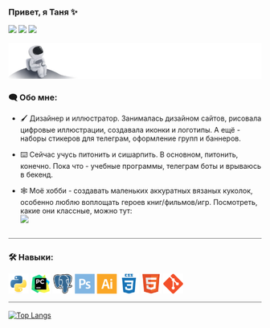 ### Привет, я Таня ✨

<div id="badges">
  <a href="https://t.me/solea03"><img src="https://img.shields.io/badge/Telegram-5bf?logo=telegram&logoColor=white&style=for-the-badge"></a>
  <a href="https://vk.com/solea03"><img src="https://img.shields.io/badge/VKontakte-07f?logo=vk&logoColor=white&style=for-the-badge"></a>
  <a href="https://www.behance.net/solea815b63"><img src="https://img.shields.io/badge/Behance-04c?logo=behance&logoColor=white&style=for-the-badge"></a>
 </div>
<img src="https://komarev.com/ghpvc/?username=SoleaT&style=flat-square&color=blue" alt=""/>

<picture>
 <source media="(prefers-color-scheme: dark)" srcset="dark.jpg">
 <source media="(prefers-color-scheme: light)" srcset="light.jpg">
 <img alt="Solea" src="light.jpg">
</picture>

### :left_speech_bubble: Обо мне:
* :paintbrush: Дизайнер и иллюстратор. Занималась дизайном сайтов, рисовала цифровые иллюстрации, создавала иконки и логотипы. А ещё - наборы стикеров для телеграм, оформление групп и баннеров.

* ⌨️ Сейчас учусь питонить и сишарпить. В основном, питонить, конечно. Пока что - учебные программы, телеграм боты и врываюсь в бекенд.

* :spider_web: Моё хобби - создавать маленьких аккуратных вязаных куколок, особенно люблю воплощать героев книг/фильмов/игр. Посмотреть, какие они классные, можно тут:  
<a href="https://vk.com/solea_toys"><img src="https://img.shields.io/badge/VK SoleaToys-07f?logo=vk&logoColor=white&style=flat-square"></a>

<img src="123.jpg" width="100%" height="1">

### :hammer_and_wrench: Навыки:
<div>
  
  <img src="https://github.com/devicons/devicon/blob/master/icons/python/python-original.svg" title="Python" alt="Python" width="40" height="40"/> 
  <img src="https://github.com/devicons/devicon/blob/master/icons/pycharm/pycharm-original.svg" title="PyCharm" alt="PyCharm" width="40" height="40"/> 
  <img src="https://github.com/devicons/devicon/blob/master/icons/postgresql/postgresql-original.svg" title="PostgreSQL" alt="PostgreSQL" width="40" height="40"/>
  <img src="https://github.com/devicons/devicon/blob/master/icons/photoshop/photoshop-plain.svg" title="Photoshop" alt="Photoshop" width="40" height="40"/> 
  <img src="https://github.com/devicons/devicon/blob/master/icons/illustrator/illustrator-plain.svg" title="Illustrator" alt="Illustrator" width="40" height="40"/>
  <img src="https://github.com/devicons/devicon/blob/master/icons/css3/css3-plain-wordmark.svg"  title="CSS3" alt="CSS" width="40" height="40"/>
  <img src="https://github.com/devicons/devicon/blob/master/icons/html5/html5-original.svg" title="HTML5" alt="HTML" width="40" height="40"/>
  <img src="https://github.com/devicons/devicon/blob/master/icons/git/git-original.svg" title="Git" alt="Git" width="40" height="40"/>
 </div>
 <img src="123.jpg" width="100%" height="1">
 
[![Top Langs](https://github-readme-stats.vercel.app/api/top-langs/?username=SoleaT&hide_progress=true)](https://github.com/SoleaT/github-readme-stats)



 





